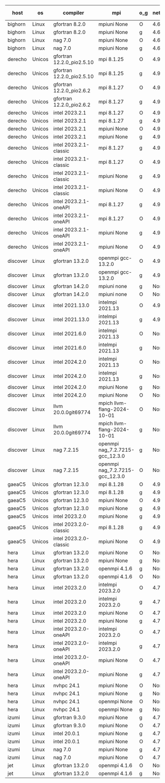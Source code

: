 

| host     | os       | compiler                              | mpi                      | o_g        | netcdf        | build       | u_pass          | u_fail          | s_pass            | s_fail            | e_pass             | e_fail             | nuopc_pass       | nuopc_fail       | artifacts link          |
|----------|----------|---------------------------------------|--------------------------|------------|---------------|-------------|-----------------|-----------------|-------------------|-------------------|--------------------|--------------------|------------------|------------------|-------------------------|
| bighorn | Linux | gfortran 8.2.0 | mpiuni None  | O | 4.6.1  | PASS | 12535 | 0 | 9 | 0 | 42 | 0 | None | None | <a href="https://github.com/esmf-org/esmf-test-artifacts/tree/09908572cfbdd34189214a5c422117eeb946a1f3/develop/gfortran/8.2.0/O/mpiuni/None" target="_blank">0990857</a> | 
| bighorn | Linux | gfortran 8.2.0 | mpiuni None  | g | 4.6.1  | PASS | 12535 | 0 | 9 | 0 | 42 | 0 | None | None | <a href="https://github.com/esmf-org/esmf-test-artifacts/tree/4050bd78052d2672b38411f3ad7c25f0e641a687/develop/gfortran/8.2.0/g/mpiuni/None" target="_blank">4050bd7</a> | 
| bighorn | Linux | nag 7.0 | mpiuni None  | O | 4.6.1  | PASS | 12535 | 0 | 9 | 0 | 42 | 0 | None | None | <a href="https://github.com/esmf-org/esmf-test-artifacts/tree/70bbc095a6a10d5543314152defe8cda030100b4/develop/nag/7.0/O/mpiuni/None" target="_blank">70bbc09</a> | 
| bighorn | Linux | nag 7.0 | mpiuni None  | g | 4.6.1  | PASS | None | None | None | None | None | None | None | None | <a href="https://github.com/esmf-org/esmf-test-artifacts/tree/1537d53be4cc9174671a0513b828f65a429733eb/develop/nag/7.0/g/mpiuni/None" target="_blank">1537d53</a> | 
| derecho | Unicos | gfortran 12.2.0_pio2.5.10 | mpi 8.1.25  | O | 4.9.2  | PASS | 14204 | 0 | 51 | 0 | 80 | 0 | 57 | 0 | <a href="https://github.com/esmf-org/esmf-test-artifacts/tree/467201ce46dc3301928ed4054821357d1b18c1e4/develop/gfortran/12.2.0_pio2.5.10/O/mpi/8.1.25" target="_blank">467201c</a> | 
| derecho | Unicos | gfortran 12.2.0_pio2.5.10 | mpi 8.1.25  | g | 4.9.2  | PASS | 14204 | 0 | 51 | 0 | 80 | 0 | 57 | 0 | <a href="https://github.com/esmf-org/esmf-test-artifacts/tree/8a0cf0af94b2b18a085534d104c08ee592b3b2d6/develop/gfortran/12.2.0_pio2.5.10/g/mpi/8.1.25" target="_blank">8a0cf0a</a> | 
| derecho | Unicos | gfortran 12.2.0_pio2.6.2 | mpi 8.1.27  | O | 4.9.2  | PASS | 14204 | 0 | 51 | 0 | 80 | 0 | 57 | 0 | <a href="https://github.com/esmf-org/esmf-test-artifacts/tree/91aedd309adf3a1565159da344c6c4bae393ed32/develop/gfortran/12.2.0_pio2.6.2/O/mpi/8.1.27" target="_blank">91aedd3</a> | 
| derecho | Unicos | gfortran 12.2.0_pio2.6.2 | mpi 8.1.27  | g | 4.9.2  | PASS | 14204 | 0 | 51 | 0 | 80 | 0 | 57 | 0 | <a href="https://github.com/esmf-org/esmf-test-artifacts/tree/bb4a1d13b3a1131d90bbea322425e093c495c088/develop/gfortran/12.2.0_pio2.6.2/g/mpi/8.1.27" target="_blank">bb4a1d1</a> | 
| derecho | Unicos | intel 2023.2.1 | mpi 8.1.27  | O | 4.9.2  | PASS | 14204 | 0 | 51 | 0 | 80 | 0 | 58 | 0 | <a href="https://github.com/esmf-org/esmf-test-artifacts/tree/2a9da55105c2f1d644f8675f41bb7999296e3951/develop/intel/2023.2.1/O/mpi/8.1.27" target="_blank">2a9da55</a> | 
| derecho | Unicos | intel 2023.2.1 | mpi 8.1.27  | g | 4.9.2  | PASS | 14204 | 0 | 51 | 0 | 80 | 0 | 58 | 0 | <a href="https://github.com/esmf-org/esmf-test-artifacts/tree/75d755f459a0bab883632e339f4586a3046cc782/develop/intel/2023.2.1/g/mpi/8.1.27" target="_blank">75d755f</a> | 
| derecho | Unicos | intel 2023.2.1 | mpiuni None  | O | 4.9.2  | PASS | 12535 | 0 | 9 | 0 | 42 | 0 | None | None | <a href="https://github.com/esmf-org/esmf-test-artifacts/tree/217925cc90f3120e8f17359bcabba08908651662/develop/intel/2023.2.1/O/mpiuni/None" target="_blank">217925c</a> | 
| derecho | Unicos | intel 2023.2.1 | mpiuni None  | g | 4.9.2  | PASS | 12535 | 0 | 9 | 0 | 42 | 0 | None | None | <a href="https://github.com/esmf-org/esmf-test-artifacts/tree/f35be0eebbe05b68983f03fa1eef0f60c21a57da/develop/intel/2023.2.1/g/mpiuni/None" target="_blank">f35be0e</a> | 
| derecho | Unicos | intel 2023.2.1-classic | mpi 8.1.27  | g | 4.9.2  | PASS | None | None | None | None | None | None | None | None | <a href="https://github.com/esmf-org/esmf-test-artifacts/tree/732d381ef2d3fd638d8e2085536e4773ad0005f6/develop/intel/2023.2.1-classic/g/mpi/8.1.27" target="_blank">732d381</a> | 
| derecho | Unicos | intel 2023.2.1-classic | mpi 8.1.27  | O | 4.9.2  | PASS | None | None | None | None | None | None | None | None | <a href="https://github.com/esmf-org/esmf-test-artifacts/tree/1c1f610d3b5c6de5b2eb92be83493b978625b274/develop/intel/2023.2.1-classic/O/mpi/8.1.27" target="_blank">1c1f610</a> | 
| derecho | Unicos | intel 2023.2.1-classic | mpiuni None  | g | 4.9.2  | PASS | 12535 | 0 | 9 | 0 | 42 | 0 | None | None | <a href="https://github.com/esmf-org/esmf-test-artifacts/tree/6be73e28f55cb4210ba95940b58428b68f2e0f28/develop/intel/2023.2.1-classic/g/mpiuni/None" target="_blank">6be73e2</a> | 
| derecho | Unicos | intel 2023.2.1-classic | mpiuni None  | O | 4.9.2  | PASS | 12535 | 0 | 9 | 0 | 42 | 0 | None | None | <a href="https://github.com/esmf-org/esmf-test-artifacts/tree/14a1bab81ac4ef16f87c26240627fd5a2b67aad7/develop/intel/2023.2.1-classic/O/mpiuni/None" target="_blank">14a1bab</a> | 
| derecho | Unicos | intel 2023.2.1-oneAPI | mpi 8.1.27  | g | 4.9.2  | PASS | None | None | None | None | None | None | None | None | <a href="https://github.com/esmf-org/esmf-test-artifacts/tree/77175f148ae6fd36d9eaa78a1943532f36815d12/develop/intel/2023.2.1-oneAPI/g/mpi/8.1.27" target="_blank">77175f1</a> | 
| derecho | Unicos | intel 2023.2.1-oneAPI | mpi 8.1.27  | O | 4.9.2  | PASS | None | None | None | None | None | None | None | None | <a href="https://github.com/esmf-org/esmf-test-artifacts/tree/f6a95b145b27f80c3a73beb9be8d16dfb9e582d8/develop/intel/2023.2.1-oneAPI/O/mpi/8.1.27" target="_blank">f6a95b1</a> | 
| derecho | Unicos | intel 2023.2.1-oneAPI | mpiuni None  | g | 4.9.2  | PASS | None | None | None | None | None | None | None | None | <a href="https://github.com/esmf-org/esmf-test-artifacts/tree/eafded14d9bd367aa64c07377240d36276bf9832/develop/intel/2023.2.1-oneAPI/g/mpiuni/None" target="_blank">eafded1</a> | 
| derecho | Unicos | intel 2023.2.1-oneAPI | mpiuni None  | O | 4.9.2  | PASS | 12535 | 0 | 9 | 0 | 42 | 0 | None | None | <a href="https://github.com/esmf-org/esmf-test-artifacts/tree/201b177610c532eae39a7c7de0470db15ab9fddf/develop/intel/2023.2.1-oneAPI/O/mpiuni/None" target="_blank">201b177</a> | 
| discover | Linux | gfortran 13.2.0 | openmpi gcc-13.2.0  | O | 4.9.2  | PASS | None | None | None | None | None | None | None | None | <a href="https://github.com/esmf-org/esmf-test-artifacts/tree/0db4d6c57842a87b0dc08038e4e977a0494e7574/develop/gfortran/13.2.0/O/openmpi/gcc-13.2.0" target="_blank">0db4d6c</a> | 
| discover | Linux | gfortran 13.2.0 | openmpi gcc-13.2.0  | g | 4.9.2  | PASS | None | None | None | None | None | None | None | None | <a href="https://github.com/esmf-org/esmf-test-artifacts/tree/eea9fb4cc0764e7aeba673f59f68205044cb9e4f/develop/gfortran/13.2.0/g/openmpi/gcc-13.2.0" target="_blank">eea9fb4</a> | 
| discover | Linux | gfortran 14.2.0 | mpiuni none  | g | None  | PASS | None | None | None | None | None | None | None | None | <a href="https://github.com/esmf-org/esmf-test-artifacts/tree/b0c4690cc324fbfcbfe035db0c8f153205b8966b/develop/gfortran/14.2.0/g/mpiuni/none" target="_blank">b0c4690</a> | 
| discover | Linux | gfortran 14.2.0 | mpiuni none  | O | None  | PASS | None | None | None | None | None | None | None | None | <a href="https://github.com/esmf-org/esmf-test-artifacts/tree/c0544d155203de262483a0232c8ec701bdbddfc9/develop/gfortran/14.2.0/O/mpiuni/none" target="_blank">c0544d1</a> | 
| discover | Linux | intel 2021.13.0 | intelmpi 2021.13  | O | 4.9.2  | PASS | None | None | None | None | None | None | None | None | <a href="https://github.com/esmf-org/esmf-test-artifacts/tree/65184f34f502aed7621189a1e5b801c40e1d3778/develop/intel/2021.13.0/O/intelmpi/2021.13" target="_blank">65184f3</a> | 
| discover | Linux | intel 2021.13.0 | intelmpi 2021.13  | g | 4.9.2  | PASS | None | None | None | None | None | None | None | None | <a href="https://github.com/esmf-org/esmf-test-artifacts/tree/1303dbe07a8d4d441593e6e19f887ae5fcbef122/develop/intel/2021.13.0/g/intelmpi/2021.13" target="_blank">1303dbe</a> | 
| discover | Linux | intel 2021.6.0 | intelmpi 2021.13  | O | None  | PASS | 14204 | 0 | 51 | 0 | 80 | 0 | 57 | 0 | <a href="https://github.com/esmf-org/esmf-test-artifacts/tree/d33a11baac89b8faf8f24b3dae9adaae899b4b0b/develop/intel/2021.6.0/O/intelmpi/2021.13" target="_blank">d33a11b</a> | 
| discover | Linux | intel 2021.6.0 | intelmpi 2021.13  | g | None  | PASS | None | None | None | None | None | None | None | None | <a href="https://github.com/esmf-org/esmf-test-artifacts/tree/6116bda87fe64683eedcd773febbbe9490190d60/develop/intel/2021.6.0/g/intelmpi/2021.13" target="_blank">6116bda</a> | 
| discover | Linux | intel 2024.2.0 | intelmpi 2021.13  | O | None  | PASS | None | None | None | None | None | None | None | None | <a href="https://github.com/esmf-org/esmf-test-artifacts/tree/aced35c0a20471d315ca28e3f01001680ed608aa/develop/intel/2024.2.0/O/intelmpi/2021.13" target="_blank">aced35c</a> | 
| discover | Linux | intel 2024.2.0 | intelmpi 2021.13  | g | None  | PASS | None | None | None | None | None | None | None | None | <a href="https://github.com/esmf-org/esmf-test-artifacts/tree/c34c6d00273d78ff81fdb0ee7ac3863743fe2e76/develop/intel/2024.2.0/g/intelmpi/2021.13" target="_blank">c34c6d0</a> | 
| discover | Linux | intel 2024.2.0 | mpiuni None  | g | None  | PASS | None | None | None | None | None | None | None | None | <a href="https://github.com/esmf-org/esmf-test-artifacts/tree/6ddf755cf88a6b8064b6df6b34c13713507a81c0/develop/intel/2024.2.0/g/mpiuni/None" target="_blank">6ddf755</a> | 
| discover | Linux | intel 2024.2.0 | mpiuni None  | O | None  | PASS | None | None | None | None | None | None | None | None | <a href="https://github.com/esmf-org/esmf-test-artifacts/tree/a68129c1905a8e3471d9e12c277fabbb383e5798/develop/intel/2024.2.0/O/mpiuni/None" target="_blank">a68129c</a> | 
| discover | Linux | llvm 20.0.0git69774 | mpich llvm-flang-2024-10-01  | O | None  | PASS | None | None | None | None | None | None | None | None | <a href="https://github.com/esmf-org/esmf-test-artifacts/tree/ba75a915fb5479b0525c234de132da3f2ac56357/develop/llvm/20.0.0git69774/O/mpich/llvm-flang-2024-10-01" target="_blank">ba75a91</a> | 
| discover | Linux | llvm 20.0.0git69774 | mpich llvm-flang-2024-10-01  | g | None  | PASS | None | None | None | None | None | None | None | None | <a href="https://github.com/esmf-org/esmf-test-artifacts/tree/c801835ec2f01356db05632184a84dd804052f7a/develop/llvm/20.0.0git69774/g/mpich/llvm-flang-2024-10-01" target="_blank">c801835</a> | 
| discover | Linux | nag 7.2.15 | openmpi nag_7.2.7215-gcc_12.3.0  | g | None  | PASS | None | None | None | None | None | None | None | None | <a href="https://github.com/esmf-org/esmf-test-artifacts/tree/452f906aecc0424c270653cf6a06af6a130a3de0/develop/nag/7.2.15/g/openmpi/nag_7.2.7215-gcc_12.3.0" target="_blank">452f906</a> | 
| discover | Linux | nag 7.2.15 | openmpi nag_7.2.7215-gcc_12.3.0  | O | None  | PASS | None | None | None | None | None | None | None | None | <a href="https://github.com/esmf-org/esmf-test-artifacts/tree/1bb99439b7cadfcc0031be520bb69e5bb33ae48e/develop/nag/7.2.15/O/openmpi/nag_7.2.7215-gcc_12.3.0" target="_blank">1bb9943</a> | 
| gaeaC5 | Unicos | gfortran 12.3.0 | mpi 8.1.28  | O | 4.9.0  | PASS | 14204 | 0 | 51 | 0 | 80 | 0 | 57 | 0 | <a href="https://github.com/esmf-org/esmf-test-artifacts/tree/c3642070610361f9898e10ffd95819b02924e6a2/develop/gfortran/12.3.0/O/mpi/8.1.28" target="_blank">c364207</a> | 
| gaeaC5 | Unicos | gfortran 12.3.0 | mpi 8.1.28  | g | 4.9.0  | PASS | 14204 | 0 | 51 | 0 | 80 | 0 | 57 | 0 | <a href="https://github.com/esmf-org/esmf-test-artifacts/tree/946d8bc50668b974214b19f98726c85ffab449ce/develop/gfortran/12.3.0/g/mpi/8.1.28" target="_blank">946d8bc</a> | 
| gaeaC5 | Unicos | gfortran 12.3.0 | mpiuni None  | O | 4.9.0  | PASS | 12535 | 0 | 9 | 0 | 42 | 0 | None | None | <a href="https://github.com/esmf-org/esmf-test-artifacts/tree/c291e1466726e32fc9005dba884cf9654c8c0323/develop/gfortran/12.3.0/O/mpiuni/None" target="_blank">c291e14</a> | 
| gaeaC5 | Unicos | gfortran 12.3.0 | mpiuni None  | g | 4.9.0  | PASS | 12535 | 0 | 9 | 0 | 42 | 0 | None | None | <a href="https://github.com/esmf-org/esmf-test-artifacts/tree/be5f3264b1920a448a06b9a18317df81e60ed900/develop/gfortran/12.3.0/g/mpiuni/None" target="_blank">be5f326</a> | 
| gaeaC5 | Unicos | intel 2023.2.0 | mpiuni None  | g | 4.9.0  | FAIL | None | None | None | None | None | None | None | None | <a href="https://github.com/esmf-org/esmf-test-artifacts/tree/4fd7dda73ce2ab471c89854743320a1cabe723ce/develop/intel/2023.2.0/g/mpiuni/None" target="_blank">4fd7dda</a> | 
| gaeaC5 | Unicos | intel 2023.2.0-classic | mpi 8.1.28  | g | 4.9.0  | FAIL | None | None | None | None | None | None | 0 | 57 | <a href="https://github.com/esmf-org/esmf-test-artifacts/tree/fd81e074f5dcf4761156f9edbf511b9b567ce791/develop/intel/2023.2.0-classic/g/mpi/8.1.28" target="_blank">fd81e07</a> | 
| gaeaC5 | Unicos | intel 2023.2.0-classic | mpiuni None  | O | 4.9.0  | FAIL | None | None | None | None | None | None | None | None | <a href="https://github.com/esmf-org/esmf-test-artifacts/tree/0548f194ee11dba29eba1953bf54a7ca95e8da63/develop/intel/2023.2.0-classic/O/mpiuni/None" target="_blank">0548f19</a> | 
| hera | Linux | gfortran 13.2.0 | mpiuni None  | O | None  | PASS | 12535 | 0 | 9 | 0 | 42 | 0 | None | None | <a href="https://github.com/esmf-org/esmf-test-artifacts/tree/40f6413a87fde64f9b69a269d0270897cc8e8d13/develop/gfortran/13.2.0/O/mpiuni/None" target="_blank">40f6413</a> | 
| hera | Linux | gfortran 13.2.0 | mpiuni None  | g | None  | PASS | 12535 | 0 | 9 | 0 | 42 | 0 | None | None | <a href="https://github.com/esmf-org/esmf-test-artifacts/tree/be4dee74f87b92c34a585e649e31a920182d9fd8/develop/gfortran/13.2.0/g/mpiuni/None" target="_blank">be4dee7</a> | 
| hera | Linux | gfortran 13.2.0 | openmpi 4.1.6  | g | None  | PASS | 14204 | 0 | 51 | 0 | 80 | 0 | 57 | 0 | <a href="https://github.com/esmf-org/esmf-test-artifacts/tree/6da0bd2f4784622981525dd746e7d1bc6c3b7e3a/develop/gfortran/13.2.0/g/openmpi/4.1.6" target="_blank">6da0bd2</a> | 
| hera | Linux | gfortran 13.2.0 | openmpi 4.1.6  | O | None  | PASS | 14204 | 0 | 51 | 0 | 80 | 0 | 57 | 0 | <a href="https://github.com/esmf-org/esmf-test-artifacts/tree/b2c94f40d047a7ab2c1ad0d550f7bb696ea29828/develop/gfortran/13.2.0/O/openmpi/4.1.6" target="_blank">b2c94f4</a> | 
| hera | Linux | intel 2023.2.0 | intelmpi 2023.2.0  | O | 4.7.0  | PASS | 14204 | 0 | 51 | 0 | 80 | 0 | 57 | 0 | <a href="https://github.com/esmf-org/esmf-test-artifacts/tree/03b1bf8b4ec8ff819d5ecad14a4e620cff65deb6/develop/intel/2023.2.0/O/intelmpi/2023.2.0" target="_blank">03b1bf8</a> | 
| hera | Linux | intel 2023.2.0 | intelmpi 2023.2.0  | g | 4.7.0  | PASS | 14204 | 0 | 51 | 0 | 80 | 0 | 57 | 0 | <a href="https://github.com/esmf-org/esmf-test-artifacts/tree/982201d9e0a0e500c497629e9cc4d642730208dd/develop/intel/2023.2.0/g/intelmpi/2023.2.0" target="_blank">982201d</a> | 
| hera | Linux | intel 2023.2.0 | mpiuni None  | O | 4.7.0  | PASS | None | None | None | None | None | None | None | None | <a href="https://github.com/esmf-org/esmf-test-artifacts/tree/a9de954bb5e2a18b754f42620b7a6c59816b8f75/develop/intel/2023.2.0/O/mpiuni/None" target="_blank">a9de954</a> | 
| hera | Linux | intel 2023.2.0 | mpiuni None  | g | 4.7.0  | PASS | None | None | None | None | None | None | None | None | <a href="https://github.com/esmf-org/esmf-test-artifacts/tree/546fdf5efbeadb638e740c4ab12713a6516564e4/develop/intel/2023.2.0/g/mpiuni/None" target="_blank">546fdf5</a> | 
| hera | Linux | intel 2023.2.0-oneAPI | intelmpi 2023.2.0  | O | 4.7.0  | PASS | 14204 | 0 | 50 | 1 | 80 | 0 | 57 | 0 | <a href="https://github.com/esmf-org/esmf-test-artifacts/tree/2e0ebc5bacc12a7f233f7bb224f6b2d8ebb202d5/develop/intel/2023.2.0-oneAPI/O/intelmpi/2023.2.0" target="_blank">2e0ebc5</a> | 
| hera | Linux | intel 2023.2.0-oneAPI | intelmpi 2023.2.0  | g | 4.7.0  | PASS | None | None | None | None | None | None | None | None | <a href="https://github.com/esmf-org/esmf-test-artifacts/tree/1cfa59fc2b994d38c6fa10eec1d5b282f5f751f2/develop/intel/2023.2.0-oneAPI/g/intelmpi/2023.2.0" target="_blank">1cfa59f</a> | 
| hera | Linux | intel 2023.2.0-oneAPI | mpiuni None  | O | 4.7.0  | PASS | 12535 | 0 | 9 | 0 | 42 | 0 | None | None | <a href="https://github.com/esmf-org/esmf-test-artifacts/tree/20efff34d7870b7533d277a59335f07db509c9f3/develop/intel/2023.2.0-oneAPI/O/mpiuni/None" target="_blank">20efff3</a> | 
| hera | Linux | intel 2023.2.0-oneAPI | mpiuni None  | g | 4.7.0  | PASS | 12535 | 0 | 9 | 0 | 42 | 0 | None | None | <a href="https://github.com/esmf-org/esmf-test-artifacts/tree/d24c0c7ee2c33147c8962c6dc6a51d1bf927b7c4/develop/intel/2023.2.0-oneAPI/g/mpiuni/None" target="_blank">d24c0c7</a> | 
| hera | Linux | nvhpc 24.1 | mpiuni None  | O | None  | PASS | 12535 | 0 | 9 | 0 | 42 | 0 | None | None | <a href="https://github.com/esmf-org/esmf-test-artifacts/tree/50f7f72e6dc20bd65a3fe65edc93e99cd84ff07f/develop/nvhpc/24.1/O/mpiuni/None" target="_blank">50f7f72</a> | 
| hera | Linux | nvhpc 24.1 | mpiuni None  | g | None  | PASS | 12535 | 0 | 9 | 0 | 42 | 0 | None | None | <a href="https://github.com/esmf-org/esmf-test-artifacts/tree/ad0dbab8dc55ee3c359fa79bf24bf9fc91ec11b0/develop/nvhpc/24.1/g/mpiuni/None" target="_blank">ad0dbab</a> | 
| hera | Linux | nvhpc 24.1 | openmpi None  | O | None  | PASS | 14204 | 0 | 51 | 0 | 80 | 0 | 57 | 0 | <a href="https://github.com/esmf-org/esmf-test-artifacts/tree/37c7ff86cb6ac76fee91a85911ffd27fbad4b451/develop/nvhpc/24.1/O/openmpi/None" target="_blank">37c7ff8</a> | 
| hera | Linux | nvhpc 24.1 | openmpi None  | g | None  | PASS | None | None | None | None | None | None | None | None | <a href="https://github.com/esmf-org/esmf-test-artifacts/tree/523dbe0d2f7e2ce4ccaea6410f0956fd8dcc3e91/develop/nvhpc/24.1/g/openmpi/None" target="_blank">523dbe0</a> | 
| izumi | Linux | gfortran 9.3.0 | mpiuni None  | g | 4.7.4  | PASS | 12535 | 0 | 9 | 0 | 42 | 0 | None | None | <a href="https://github.com/esmf-org/esmf-test-artifacts/tree/58e14ba572b5f9ceb650036381799c24ddc05095/develop/gfortran/9.3.0/g/mpiuni/None" target="_blank">58e14ba</a> | 
| izumi | Linux | gfortran 9.3.0 | mpiuni None  | O | 4.7.4  | PASS | 12535 | 0 | 9 | 0 | 42 | 0 | None | None | <a href="https://github.com/esmf-org/esmf-test-artifacts/tree/abbb01e2525feca53f77f12b8ee4f543f42a9bcb/develop/gfortran/9.3.0/O/mpiuni/None" target="_blank">abbb01e</a> | 
| izumi | Linux | intel 20.0.1 | mpiuni None  | g | 4.7.4  | PASS | 12535 | 0 | 9 | 0 | 42 | 0 | None | None | <a href="https://github.com/esmf-org/esmf-test-artifacts/tree/3bccb0def6acb89cd392e80523a7444347031c3b/develop/intel/20.0.1/g/mpiuni/None" target="_blank">3bccb0d</a> | 
| izumi | Linux | intel 20.0.1 | mpiuni None  | O | 4.7.4  | PASS | 12535 | 0 | 9 | 0 | 42 | 0 | None | None | <a href="https://github.com/esmf-org/esmf-test-artifacts/tree/df526c97501024cb10006f86b4455685c5dbe86a/develop/intel/20.0.1/O/mpiuni/None" target="_blank">df526c9</a> | 
| izumi | Linux | nag 7.0 | mpiuni None  | g | 4.7.4  | PASS | 12535 | 0 | 9 | 0 | 42 | 0 | None | None | <a href="https://github.com/esmf-org/esmf-test-artifacts/tree/8d8cc1f30d97495d7976c9a95aca0f2d85117a6b/develop/nag/7.0/g/mpiuni/None" target="_blank">8d8cc1f</a> | 
| izumi | Linux | nag 7.0 | mpiuni None  | O | 4.7.4  | PASS | 12535 | 0 | 9 | 0 | 42 | 0 | None | None | <a href="https://github.com/esmf-org/esmf-test-artifacts/tree/b6548c92a83881f13b960906c6f7dec91fbe6542/develop/nag/7.0/O/mpiuni/None" target="_blank">b6548c9</a> | 
| jet | Linux | gfortran 13.2.0 | openmpi 4.1.6  | O | None  | PASS | 14204 | 0 | 51 | 0 | 80 | 0 | 57 | 0 | <a href="https://github.com/esmf-org/esmf-test-artifacts/tree/abe97755870600a63ef3eaaa2e953762f69f7030/develop/gfortran/13.2.0/O/openmpi/4.1.6" target="_blank">abe9775</a> | 
| jet | Linux | gfortran 13.2.0 | openmpi 4.1.6  | g | None  | PASS | 14204 | 0 | 51 | 0 | 80 | 0 | 57 | 0 | <a href="https://github.com/esmf-org/esmf-test-artifacts/tree/aa2644d875db5a0a168c00670562405e091c440f/develop/gfortran/13.2.0/g/openmpi/4.1.6" target="_blank">aa2644d</a> | 
